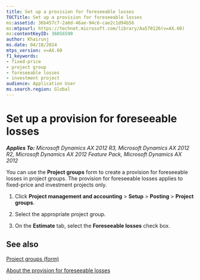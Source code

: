 ```yaml
---
title: Set up a provision for foreseeable losses
TOCTitle: Set up a provision for foreseeable losses
ms:assetid: 36b457c7-2a6d-46ae-94c6-cae2c1d94b56
ms:mtpsurl: https://technet.microsoft.com/library/Aa570126(v=AX.60)
ms:contentKeyID: 36056590
author: Khairunj
ms.date: 04/18/2014
mtps_version: v=AX.60
f1_keywords:
- fixed-price
- project group
- foreseeable losses
- investment project
audience: Application User
ms.search.region: Global
---
```


# Set up a provision for foreseeable losses 


_**Applies To:** Microsoft Dynamics AX 2012 R3, Microsoft Dynamics AX 2012 R2, Microsoft Dynamics AX 2012 Feature Pack, Microsoft Dynamics AX 2012_

You can use the **Project groups** form to create a provision for foreseeable losses in project groups. The provision for foreseeable losses applies to fixed-price and investment projects only.

1.  Click **Project management and accounting** \> **Setup** \> **Posting** \> **Project groups**.

2.  Select the appropriate project group.

3.  On the **Estimate** tab, select the **Foreseeable losses** check box.

## See also

[Project groups (form)](https://technet.microsoft.com/library/aa590435\(v=ax.60\))

[About the provision for foreseeable losses](about-the-provision-for-foreseeable-losses.md)

  


